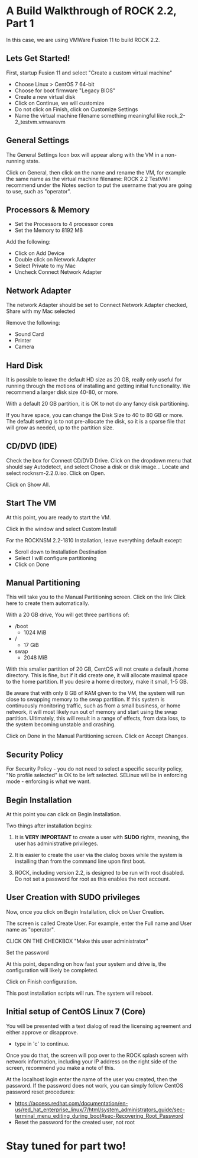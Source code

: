 # A Build Walkthrough of ROCK 2.2, Part 1

In this case, we are using VMWare Fusion 11 to build ROCK 2.2.

## Lets Get Started!

First, startup Fusion 11 and select "Create a custom virtual machine"

* Choose Linux > CentOS 7 64-bit
* Choose for boot firmware "Legacy BIOS"
* Create a new virtual disk
* Click on Continue, we will customize
* Do not click on Finish, click on Customize Settings
* Name the virtual machine filename something meaningful like rock_2-2_testvm.vmwarevm

## General Settings

The General Settings Icon box will appear along with the VM in a non-running state.

Click on General, then click on the name and rename the VM, for example the same name as the virtual machine filename: ROCK 2.2 TestVM
I recommend under the Notes section to put the username that you are going to use, such as "operator".

## Processors & Memory
* Set the Processors to 4 processor cores
* Set the Memory to 8192 MB

Add the following:
* Click on Add Device
* Double click on Network Adapter
* Select Private to my Mac
* Uncheck Connect Network Adapter

## Network Adapter

The network Adapter should be set to Connect Network Adapter checked, Share with my Mac selected

Remove the following:
* Sound Card
* Printer
* Camera

## Hard Disk

It is possible to leave the default HD size as 20 GB, really only useful for running through the motions of installing and getting initial functionality.  We recommend a larger disk size 40-80, or more.

With a default 20 GB partition, it is OK to not do any fancy disk partitioning.

If you have space, you can change the Disk Size to 40 to 80 GB or more.  The default setting is to not pre-allocate the disk, so it is a sparse file that will grow as needed, up to the partition size.

## CD/DVD (IDE)
Check the box for Connect CD/DVD Drive. Click on the dropdown menu that should say Autodetect, and select Chose a disk or disk image... Locate and select rocknsm-2.2.0.iso. Click on Open.

Click on Show All.

## Start The VM

At this point, you are ready to start the VM.

Click in the window and select Custom Install

For the ROCKNSM 2.2-1810 Installation, leave everything default except:
* Scroll down to Installation Destination
* Select I will configure partitioning
* Click on Done

## Manual Partitioning

This will take you to the Manual Partitioning screen.  Click on the link Click here to create them automatically.

With a 20 GB drive, You will get three partitions of:
* /boot
   * 1024 MiB
* /
   * 17 GiB
* swap
   * 2048 MiB

With this smaller partition of 20 GB, CentOS will not create a default /home directory.  This is fine, but if it did create one, it will allocate maximal space to the home partition.  If you desire a home directory, make it small, 1-5 GB.

Be aware that with only 8 GB of RAM given to the VM, the system will run close to swapping memory to the swap partition.  If this system is continuously monitoring traffic, such as from a small business, or home network, it will most likely run out of memory and start using the swap partition.  Ultimately, this will result in a range of effects, from data loss, to the system becoming unstable and crashing.

Click on Done in the Manual Partitioning screen. Click on Accept Changes.

## Security Policy

For Security Policy - you do not need to select a specific security policy, "No profile selected" is OK to be left selected.  SELinux will be in enforcing mode - enforcing is what we want.

## Begin Installation

At this point you can click on Begin Installation.

Two things after installation begins:

1. It is **VERY IMPORTANT** to create a user with **SUDO** rights, meaning, the user has administrative privileges.

2. It is easier to create the user via the dialog boxes while the system is installing than from the command line upon first boot.

3. ROCK, including version 2.2, is designed to be run with root disabled.  Do not set a password for root as this enables the root account.

## User Creation with SUDO privileges

Now, once you click on Begin Installation, click on User Creation.

The screen is called Create User.  For example, enter the Full name and User name as "operator".

CLICK ON THE CHECKBOX "Make this user administrator"

Set the password

At this point, depending on how fast your system and drive is, the configuration will likely be completed.

Click on Finish configuration.

This post installation scripts will run.  The system will reboot.

## Initial setup of CentOS Linux 7 (Core)

You will be presented with a text dialog of read the licensing agreement and either approve or disapprove.

* type in 'c' to continue.

Once you do that, the screen will pop over to the ROCK splash screen with network information, including your IP address on the right side of the screen, recommend you make a note of this.

At the localhost login enter the name of the user you created, then the password.  If the password does not work, you can simply follow CentOS password reset procedures:
* https://access.redhat.com/documentation/en-us/red_hat_enterprise_linux/7/html/system_administrators_guide/sec-terminal_menu_editing_during_boot#sec-Recovering_Root_Password
* Reset the password for the created user, not root

# Stay tuned for part two! 

